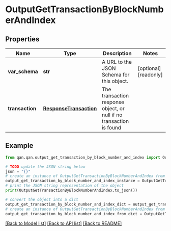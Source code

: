 # OutputGetTransactionByBlockNumberAndIndex


## Properties

Name | Type | Description | Notes
------------ | ------------- | ------------- | -------------
**var_schema** | **str** | A URL to the JSON Schema for this object. | [optional] [readonly] 
**transaction** | [**ResponseTransaction**](ResponseTransaction.md) | The transaction response object, or null if no transaction is found | 

## Example

```python
from qan.qan.output_get_transaction_by_block_number_and_index import OutputGetTransactionByBlockNumberAndIndex

# TODO update the JSON string below
json = "{}"
# create an instance of OutputGetTransactionByBlockNumberAndIndex from a JSON string
output_get_transaction_by_block_number_and_index_instance = OutputGetTransactionByBlockNumberAndIndex.from_json(json)
# print the JSON string representation of the object
print(OutputGetTransactionByBlockNumberAndIndex.to_json())

# convert the object into a dict
output_get_transaction_by_block_number_and_index_dict = output_get_transaction_by_block_number_and_index_instance.to_dict()
# create an instance of OutputGetTransactionByBlockNumberAndIndex from a dict
output_get_transaction_by_block_number_and_index_from_dict = OutputGetTransactionByBlockNumberAndIndex.from_dict(output_get_transaction_by_block_number_and_index_dict)
```
[[Back to Model list]](../README.md#documentation-for-models) [[Back to API list]](../README.md#documentation-for-api-endpoints) [[Back to README]](../README.md)


